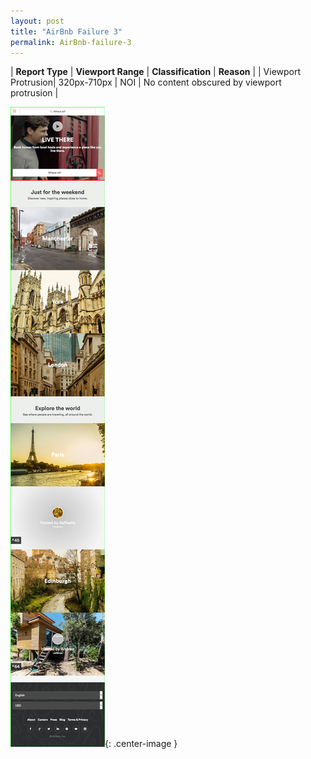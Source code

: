 ```yaml
---
layout: post
title: "AirBnb Failure 3"
permalink: AirBnb-failure-3
---
```

| **Report Type** | **Viewport Range** | **Classification** | **Reason** |
| Viewport Protrusion| 320px-710px | NOI | No content obscured by viewport protrusion | 

![Screenshot of the fault](../assets/images/AirBnb/fault3/viewportOverflowWidth515.png){: .center-image }